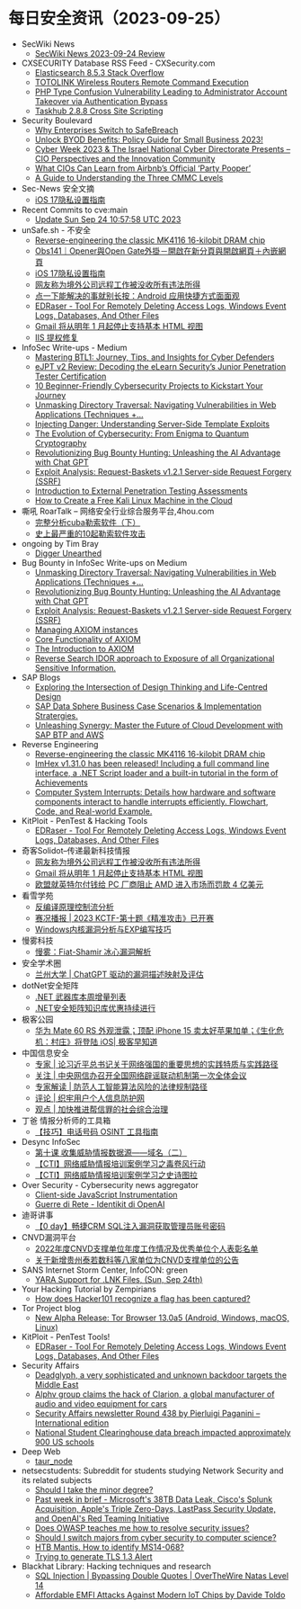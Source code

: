 # 每日安全资讯（2023-09-25）

- SecWiki News
  - [SecWiki News 2023-09-24 Review](http://www.sec-wiki.com/?2023-09-24)
- CXSECURITY Database RSS Feed - CXSecurity.com
  - [Elasticsearch 8.5.3 Stack Overflow](https://cxsecurity.com/issue/WLB-2023090077)
  - [TOTOLINK Wireless Routers Remote Command Execution](https://cxsecurity.com/issue/WLB-2023090076)
  - [PHP Type Confusion Vulnerability Leading to Administrator Account Takeover via Authentication Bypass](https://cxsecurity.com/issue/WLB-2023090075)
  - [Taskhub 2.8.8 Cross Site Scripting](https://cxsecurity.com/issue/WLB-2023090074)
- Security Boulevard
  - [Why Enterprises Switch to SafeBreach](https://securityboulevard.com/2023/09/why-enterprises-switch-to-safebreach/)
  - [Unlock BYOD Benefits: Policy Guide for Small Business 2023!](https://securityboulevard.com/2023/09/unlock-byod-benefits-policy-guide-for-small-business-2023/)
  - [Cyber Week 2023 & The Israel National Cyber Directorate Presents – CIO Perspectives and the Innovation Community](https://securityboulevard.com/2023/09/cyber-week-2023-the-israel-national-cyber-directorate-presents-cio-perspectives-and-the-innovation-community/)
  - [What CIOs Can Learn from Airbnb’s Official ‘Party Pooper’](https://securityboulevard.com/2023/09/what-cios-can-learn-from-airbnbs-official-party-pooper/)
  - [A Guide to Understanding the Three CMMC Levels](https://securityboulevard.com/2023/09/a-guide-to-understanding-the-three-cmmc-levels/)
- Sec-News 安全文摘
  - [iOS 17隐私设置指南](https://govuln.com/news/url/MMJa)
- Recent Commits to cve:main
  - [Update Sun Sep 24 10:57:58 UTC 2023](https://github.com/trickest/cve/commit/b9601a054bc54b4124ab91125bcec9b1a0f01bf7)
- unSafe.sh - 不安全
  - [Reverse-engineering the classic MK4116 16-kilobit DRAM chip](https://buaq.net/go-177820.html)
  - [Obs141｜Opener與Open Gate外掛－開啟在新分頁與開啟網頁＋內嵌網頁](https://buaq.net/go-177821.html)
  - [iOS 17隐私设置指南](https://buaq.net/go-177809.html)
  - [网友称为境外公司远程工作被没收所有违法所得](https://buaq.net/go-177818.html)
  - [点一下能解决的事就别长按：Android 应用快捷方式面面观](https://buaq.net/go-177810.html)
  - [EDRaser - Tool For Remotely Deleting Access Logs, Windows Event Logs, Databases, And Other Files](https://buaq.net/go-177808.html)
  - [Gmail 将从明年 1 月起停止支持基本 HTML 视图](https://buaq.net/go-177805.html)
  - [IIS 提权修复](https://buaq.net/go-177804.html)
- InfoSec Write-ups - Medium
  - [Mastering BTL1: Journey, Tips, and Insights for Cyber Defenders](https://infosecwriteups.com/blue-team-level-1-btl1-training-course-exam-review-and-tips-march-2023-7bb00597b5ad?source=rss----7b722bfd1b8d---4)
  - [eJPT v2 Review: Decoding the eLearn Security’s Junior Penetration Tester Certification](https://infosecwriteups.com/ejpt-v2-review-elearn-jpt-certification-423d7c940d9a?source=rss----7b722bfd1b8d---4)
  - [10 Beginner-Friendly Cybersecurity Projects to Kickstart Your Journey](https://infosecwriteups.com/10-beginner-friendly-cybersecurity-projects-to-kickstart-your-journey-2acc7250a744?source=rss----7b722bfd1b8d---4)
  - [Unmasking Directory Traversal: Navigating Vulnerabilities in Web Applications (Techniques +…](https://infosecwriteups.com/unmasking-directory-traversal-navigating-vulnerabilities-in-web-applications-techniques-e5a75c1f6753?source=rss----7b722bfd1b8d---4)
  - [Injecting Danger: Understanding Server-Side Template Exploits](https://infosecwriteups.com/injecting-danger-understanding-server-side-template-exploits-710f48811715?source=rss----7b722bfd1b8d---4)
  - [The Evolution of Cybersecurity: From Enigma to Quantum Cryptography](https://infosecwriteups.com/the-evolution-of-cybersecurity-from-enigma-to-quantum-cryptography-653134464af3?source=rss----7b722bfd1b8d---4)
  - [Revolutionizing Bug Bounty Hunting: Unleashing the AI Advantage with Chat GPT](https://infosecwriteups.com/revolutionizing-bug-bounty-hunting-unleashing-the-ai-advantage-with-chat-gpt-7949c45386b1?source=rss----7b722bfd1b8d---4)
  - [Exploit Analysis: Request-Baskets v1.2.1 Server-side Request Forgery (SSRF)](https://infosecwriteups.com/exploit-analysis-request-baskets-v1-2-1-server-side-request-forgery-ssrf-688fffd1f424?source=rss----7b722bfd1b8d---4)
  - [Introduction to External Penetration Testing Assessments](https://infosecwriteups.com/introduction-to-external-penetration-testing-assessments-d289b1721319?source=rss----7b722bfd1b8d---4)
  - [How to Create a Free Kali Linux Machine in the Cloud](https://infosecwriteups.com/how-to-create-a-free-kali-linux-machine-in-the-cloud-450707d32a79?source=rss----7b722bfd1b8d---4)
- 嘶吼 RoarTalk – 网络安全行业综合服务平台,4hou.com
  - [完整分析cuba勒索软件（下）](https://www.4hou.com/posts/GXE7)
  - [史上最严重的10起勒索软件攻击](https://www.4hou.com/posts/NKR6)
- ongoing by Tim Bray
  - [Digger Unearthed](https://www.tbray.org/ongoing/When/202x/2023/09/24/Digger-Unearthed)
- Bug Bounty in InfoSec Write-ups on Medium
  - [Unmasking Directory Traversal: Navigating Vulnerabilities in Web Applications (Techniques +…](https://infosecwriteups.com/unmasking-directory-traversal-navigating-vulnerabilities-in-web-applications-techniques-e5a75c1f6753?source=rss----7b722bfd1b8d--bug_bounty)
  - [Revolutionizing Bug Bounty Hunting: Unleashing the AI Advantage with Chat GPT](https://infosecwriteups.com/revolutionizing-bug-bounty-hunting-unleashing-the-ai-advantage-with-chat-gpt-7949c45386b1?source=rss----7b722bfd1b8d--bug_bounty)
  - [Exploit Analysis: Request-Baskets v1.2.1 Server-side Request Forgery (SSRF)](https://infosecwriteups.com/exploit-analysis-request-baskets-v1-2-1-server-side-request-forgery-ssrf-688fffd1f424?source=rss----7b722bfd1b8d--bug_bounty)
  - [Managing AXIOM instances](https://infosecwriteups.com/the-power-of-axiom-part-3-b68acdf085be?source=rss----7b722bfd1b8d--bug_bounty)
  - [Core Functionality of AXIOM](https://infosecwriteups.com/the-power-of-axiom-part-2-8d0272617b92?source=rss----7b722bfd1b8d--bug_bounty)
  - [The Introduction to AXIOM](https://infosecwriteups.com/the-power-of-axiom-part-1-185200680bd9?source=rss----7b722bfd1b8d--bug_bounty)
  - [Reverse Search IDOR approach to Exposure of all Organizational Sensitive Information.](https://infosecwriteups.com/reverse-search-idor-approach-to-exposure-of-all-organizational-sensitive-information-954220b96a59?source=rss----7b722bfd1b8d--bug_bounty)
- SAP Blogs
  - [Exploring the Intersection of Design Thinking and Life-Centred Design](https://blogs.sap.com/2023/09/24/exploring-the-intersection-of-design-thinking-and-life-centred-design/)
  - [SAP Data Sphere Business Case Scenarios & Implementation Stratergies.](https://blogs.sap.com/2023/09/24/sap-data-sphere-implementation-stratergy-business-case-scenarios/)
  - [Unleashing Synergy: Master the Future of Cloud Development with SAP BTP and AWS](https://blogs.sap.com/2023/09/24/unleashing-synergy-master-the-future-of-cloud-development-with-sap-btp-and-aws/)
- Reverse Engineering
  - [Reverse-engineering the classic MK4116 16-kilobit DRAM chip](https://www.reddit.com/r/ReverseEngineering/comments/16r0dy9/reverseengineering_the_classic_mk4116_16kilobit/)
  - [ImHex v1.31.0 has been released! Including a full command line interface, a .NET Script loader and a built-in tutorial in the form of Achievements](https://www.reddit.com/r/ReverseEngineering/comments/16r5wb4/imhex_v1310_has_been_released_including_a_full/)
  - [Computer System Interrupts: Details how hardware and software components interact to handle interrupts efficiently. Flowchart, Code, and Real-world Example.](https://www.reddit.com/r/ReverseEngineering/comments/16qn4du/computer_system_interrupts_details_how_hardware/)
- KitPloit - PenTest & Hacking Tools
  - [EDRaser - Tool For Remotely Deleting Access Logs, Windows Event Logs, Databases, And Other Files](http://www.kitploit.com/2023/09/edraser-tool-for-remotely-deleting.html)
- 奇客Solidot–传递最新科技情报
  - [网友称为境外公司远程工作被没收所有违法所得](https://www.solidot.org/story?sid=76177)
  - [Gmail 将从明年 1 月起停止支持基本 HTML 视图](https://www.solidot.org/story?sid=76176)
  - [欧盟就英特尔付钱给 PC 厂商阻止 AMD 进入市场而罚款 4 亿美元](https://www.solidot.org/story?sid=76175)
- 看雪学苑
  - [反编译原理控制流分析](https://mp.weixin.qq.com/s?__biz=MjM5NTc2MDYxMw==&mid=2458518567&idx=1&sn=92d799d8624be2e9bd51db952212ebd5&chksm=b18d34ad86fabdbb8baf88b8914fd2643d6ccb7439cd08bc6d7c9f181f63770a355d71005563&scene=58&subscene=0#rd)
  - [赛况播报 | 2023 KCTF-第十题《精准攻击》已开赛](https://mp.weixin.qq.com/s?__biz=MjM5NTc2MDYxMw==&mid=2458518567&idx=2&sn=119d24377ef5ab8c987fd178d51801ed&chksm=b18d34ad86fabdbbcd3147a8f2f4f9e0ec36db9c96b1ea9016d3c81636ded7ddfea25cc2178f&scene=58&subscene=0#rd)
  - [Windows内核漏洞分析与EXP编写技巧](https://mp.weixin.qq.com/s?__biz=MjM5NTc2MDYxMw==&mid=2458518567&idx=3&sn=5845aa88a06560b5666eae7ce4ae039b&chksm=b18d34ad86fabdbb626f57e5bcdf1970f5e157e5d5c7240f8e4793f1fd8bef5c5413deaafa7e&scene=58&subscene=0#rd)
- 慢雾科技
  - [慢雾：Fiat-Shamir 冰心漏洞解析](https://mp.weixin.qq.com/s?__biz=MzU4ODQ3NTM2OA==&mid=2247498484&idx=1&sn=1f954283553ecf23e6a569a3b6aabd05&chksm=fdde8473caa90d65bfa7c6b118d12a80230d1309463fafd5eb2f1d704959321e9af3b45e267d&scene=58&subscene=0#rd)
- 安全学术圈
  - [兰州大学 | ChatGPT 驱动的漏洞描述映射及评估](https://mp.weixin.qq.com/s?__biz=MzU5MTM5MTQ2MA==&mid=2247489642&idx=1&sn=ba7b22a0b26dc774c88fccf13e5c60cb&chksm=fe2ee7e1c9596ef7bf2a7fbe5bcf58b95298ba984ce102fa149a3bfb7a29b5e72618097d6f8b&scene=58&subscene=0#rd)
- dotNet安全矩阵
  - [.NET 武器库本周增量列表](https://mp.weixin.qq.com/s?__biz=MzUyOTc3NTQ5MA==&mid=2247488747&idx=1&sn=e138066063ba6a65351891366297b6dd&chksm=fa5aba06cd2d3310a64a71c5a9fcaff476c5738254798ae593c02fdf441a389817eddf4de3cb&scene=58&subscene=0#rd)
  - [.NET安全矩阵知识库优惠持续进行](https://mp.weixin.qq.com/s?__biz=MzUyOTc3NTQ5MA==&mid=2247488747&idx=2&sn=3fc46c8775d671985092f12c2986ceb3&chksm=fa5aba06cd2d33104529ff9185708dc6e2ec9a4c24039c7c8705e7d77d8b365ab05261526de0&scene=58&subscene=0#rd)
- 极客公园
  - [华为 Mate 60 RS 外观泄露；顶配 iPhone 15 卖太好苹果加单；《生化危机：村庄》将登陆 iOS| 极客早知道](https://mp.weixin.qq.com/s?__biz=MTMwNDMwODQ0MQ==&mid=2653011877&idx=1&sn=ce57571cb24659cb103628dc9a7311d0&chksm=7e54c21349234b0576a91651269c03cd65286905169e946c03478b655a8cba2aa1714dd17988&scene=58&subscene=0#rd)
- 中国信息安全
  - [专家 | 论习近平总书记关于网络强国的重要思想的实践特质与实践路径](https://mp.weixin.qq.com/s?__biz=MzA5MzE5MDAzOA==&mid=2664193721&idx=1&sn=fd00d216701a2ec16096ddf887fa9929&chksm=8b595c40bc2ed5562e7c0bc6d9299f3f4a31d8ef9a7fd616967333e00a42266c16d13a7f8f3a&scene=58&subscene=0#rd)
  - [关注 | 中央网信办召开全国网络辟谣联动机制第一次全体会议](https://mp.weixin.qq.com/s?__biz=MzA5MzE5MDAzOA==&mid=2664193721&idx=3&sn=95c7ef4b70d1b13d5d5c57ac35b1de6c&chksm=8b595c40bc2ed556cba6b9ecd08334b8579f6bd58b2565dbcfe865ad2db1e313dc54e841fc51&scene=58&subscene=0#rd)
  - [专家解读 | 防范人工智能算法风险的法律规制路径](https://mp.weixin.qq.com/s?__biz=MzA5MzE5MDAzOA==&mid=2664193721&idx=4&sn=966547160a8c8b092f57b671fe44fda5&chksm=8b595c40bc2ed5561003f3096bafbc421cdc497776389c86ae5728a2e2a190b16d7f86cc6b30&scene=58&subscene=0#rd)
  - [评论 | 织牢用户个人信息防护网](https://mp.weixin.qq.com/s?__biz=MzA5MzE5MDAzOA==&mid=2664193721&idx=5&sn=f69b6cef78301ad476d9a6a07ba04519&chksm=8b595c40bc2ed556735a3f926bfbf0319fba57613927a46633fa14c6c6691310c15b01a6bcd6&scene=58&subscene=0#rd)
  - [观点 | 加快推进帮信罪的社会综合治理](https://mp.weixin.qq.com/s?__biz=MzA5MzE5MDAzOA==&mid=2664193721&idx=6&sn=fdab4d54d22b47ad5874820029f08e46&chksm=8b595c40bc2ed5565740dca586e28095746510ce1c3e674b0312cb8b6767e3e434ee8d3ede75&scene=58&subscene=0#rd)
- 丁爸 情报分析师的工具箱
  - [【技巧】电话号码 OSINT 工具指南](https://mp.weixin.qq.com/s?__biz=MzI2MTE0NTE3Mw==&mid=2651139109&idx=1&sn=cd3206ababf7a3f026cb5f3092195b0c&chksm=f1af5b1fc6d8d209527620fb8fa638ec37e89a1bbacd7371e45dbe10a7cba34b8fdf740f2386&scene=58&subscene=0#rd)
- Desync InfoSec
  - [第十课 收集威胁情报数据源——域名（二）](https://mp.weixin.qq.com/s?__biz=MzkzMDE3ODc1Mw==&mid=2247486880&idx=1&sn=01898fa32f23939c18bba7538e1d3176&chksm=c27f7e0ef508f7182218733196c4bb01a413c06bea31ab5217523202aa70683e1e20da488c84&scene=58&subscene=0#rd)
  - [【CTI】网络威胁情报培训案例学习之毒卷风行动](https://mp.weixin.qq.com/s?__biz=MzkzMDE3ODc1Mw==&mid=2247486880&idx=2&sn=94dd3f96f304484c9165ea6a183fe384&chksm=c27f7e0ef508f7181c77977344839d8671919849e4feef2405f3c10ca233809c67cc36a5f4f3&scene=58&subscene=0#rd)
  - [【CTI】网络威胁情报培训案例学习之史诗图拉](https://mp.weixin.qq.com/s?__biz=MzkzMDE3ODc1Mw==&mid=2247486880&idx=3&sn=917ab34ccccd30aafa64cdd820775c50&chksm=c27f7e0ef508f7186751009ecb79598afe0b19ff5dfa8a399016b8308a5243324159de693175&scene=58&subscene=0#rd)
- Over Security - Cybersecurity news aggregator
  - [Client-side JavaScript Instrumentation](https://blog.doyensec.com//2023/09/25/clientside-javascript-instrumentation.html)
  - [Guerre di Rete - Identikit di OpenAI](https://guerredirete.substack.com/p/guerre-di-rete-identikit-di-openai)
- 迪哥讲事
  - [【0 day】畅捷CRM SQL注入漏洞获取管理员账号密码](https://mp.weixin.qq.com/s?__biz=MzIzMTIzNTM0MA==&mid=2247492031&idx=1&sn=a86406f133e36d1f2d34f3cbf05a0c81&chksm=e8a5ebdcdfd262caf2dd04029ebc49b6a2843385c59cd3a2ab9bd214a260e2e5fe2f6f337f0d&scene=58&subscene=0#rd)
- CNVD漏洞平台
  - [2022年度CNVD支撑单位年度工作情况及优秀单位个人表彰名单](https://mp.weixin.qq.com/s?__biz=MzU3ODM2NTg2Mg==&mid=2247493879&idx=1&sn=8e410c3be2ab1bfab006ff7775f1eb25&chksm=fd74d83eca035128ac4cccbec0de5224326b116e4ee36c8be693f8cffe0aaeebe0c6d136e5d4&scene=58&subscene=0#rd)
  - [关于新增贵州泰若数科等八家单位为CNVD支撑单位的公告](https://mp.weixin.qq.com/s?__biz=MzU3ODM2NTg2Mg==&mid=2247493879&idx=2&sn=013410d4a75c8e621eeee7ce0c31eaca&chksm=fd74d83eca035128df2af53c8185b52b4d04aecf87b8e41ea93acfb0f5d02adbd32d1a472cd4&scene=58&subscene=0#rd)
- SANS Internet Storm Center, InfoCON: green
  - [YARA Support for .LNK Files, (Sun, Sep 24th)](https://isc.sans.edu/diary/rss/30244)
- Your Hacking Tutorial by Zempirians
  - [How does Hacker101 recognize a flag has been captured?](https://www.reddit.com/r/HowToHack/comments/16ra4cm/how_does_hacker101_recognize_a_flag_has_been/)
- Tor Project blog
  - [New Alpha Release: Tor Browser 13.0a5 (Android, Windows, macOS, Linux)](https://blog.torproject.org/new-alpha-release-tor-browser-130a5/)
- KitPloit - PenTest Tools!
  - [EDRaser - Tool For Remotely Deleting Access Logs, Windows Event Logs, Databases, And Other Files](http://www.kitploit.com/2023/09/edraser-tool-for-remotely-deleting.html)
- Security Affairs
  - [Deadglyph, a very sophisticated and unknown backdoor targets the Middle East](https://securityaffairs.com/151298/malware/deadglyph-backdoor-middle-east.html)
  - [Alphv group claims the hack of Clarion, a global manufacturer of audio and video equipment for cars](https://securityaffairs.com/151299/data-breach/alphv-ransomware-hacked-clarion.html)
  - [Security Affairs newsletter Round 438 by Pierluigi Paganini – International edition](https://securityaffairs.com/151293/breaking-news/security-affairs-newsletter-round-438-by-pierluigi-paganini-international-edition.html)
  - [National Student Clearinghouse data breach impacted approximately 900 US schools](https://securityaffairs.com/151281/data-breach/national-student-clearinghouse-data-breach.html)
- Deep Web
  - [taur_node](https://www.reddit.com/r/deepweb/comments/16r14wx/taur_node/)
- netsecstudents: Subreddit for students studying Network Security and its related subjects
  - [Should I take the minor degree?](https://www.reddit.com/r/netsecstudents/comments/16ra0cq/should_i_take_the_minor_degree/)
  - [Past week in brief - Microsoft's 38TB Data Leak, Cisco's Splunk Acquisition, Apple's Triple Zero-Days, LastPass Security Update, and OpenAI's Red Teaming Initiative](https://www.reddit.com/r/netsecstudents/comments/16qssz5/past_week_in_brief_microsofts_38tb_data_leak/)
  - [Does OWASP teaches me how to resolve security issues?](https://www.reddit.com/r/netsecstudents/comments/16r4bkk/does_owasp_teaches_me_how_to_resolve_security/)
  - [Should I switch majors from cyber security to computer science?](https://www.reddit.com/r/netsecstudents/comments/16qooml/should_i_switch_majors_from_cyber_security_to/)
  - [HTB Mantis. How to identify MS14-068?](https://www.reddit.com/r/netsecstudents/comments/16qv4nj/htb_mantis_how_to_identify_ms14068/)
  - [Trying to generate TLS 1.3 Alert](https://www.reddit.com/r/netsecstudents/comments/16qqmtm/trying_to_generate_tls_13_alert/)
- Blackhat Library: Hacking techniques and research
  - [SQL Injection | Bypassing Double Quotes | OverTheWire Natas Level 14](https://www.reddit.com/r/blackhat/comments/16qz0kv/sql_injection_bypassing_double_quotes_overthewire/)
  - [Affordable EMFI Attacks Against Modern IoT Chips by Davide Toldo](https://www.reddit.com/r/blackhat/comments/16qnx0x/affordable_emfi_attacks_against_modern_iot_chips/)
